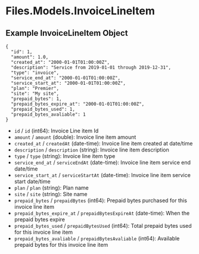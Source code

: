 # Files.Models.InvoiceLineItem

## Example InvoiceLineItem Object

```
{
  "id": 1,
  "amount": 1.0,
  "created_at": "2000-01-01T01:00:00Z",
  "description": "Service from 2019-01-01 through 2019-12-31",
  "type": "invoice",
  "service_end_at": "2000-01-01T01:00:00Z",
  "service_start_at": "2000-01-01T01:00:00Z",
  "plan": "Premier",
  "site": "My site",
  "prepaid_bytes": 1,
  "prepaid_bytes_expire_at": "2000-01-01T01:00:00Z",
  "prepaid_bytes_used": 1,
  "prepaid_bytes_avaliable": 1
}
```

* `id` / `id`  (int64): Invoice Line item Id
* `amount` / `amount`  (double): Invoice line item amount
* `created_at` / `createdAt`  (date-time): Invoice line item created at date/time
* `description` / `description`  (string): Invoice line item description
* `type` / `type`  (string): Invoice line item type
* `service_end_at` / `serviceEndAt`  (date-time): Invoice line item service end date/time
* `service_start_at` / `serviceStartAt`  (date-time): Invoice line item service start date/time
* `plan` / `plan`  (string): Plan name
* `site` / `site`  (string): Site name
* `prepaid_bytes` / `prepaidBytes`  (int64): Prepaid bytes purchased for this invoice line item
* `prepaid_bytes_expire_at` / `prepaidBytesExpireAt`  (date-time): When the prepaid bytes expire
* `prepaid_bytes_used` / `prepaidBytesUsed`  (int64): Total prepaid bytes used for this invoice line item
* `prepaid_bytes_avaliable` / `prepaidBytesAvaliable`  (int64): Available prepaid bytes for this invoice line item
